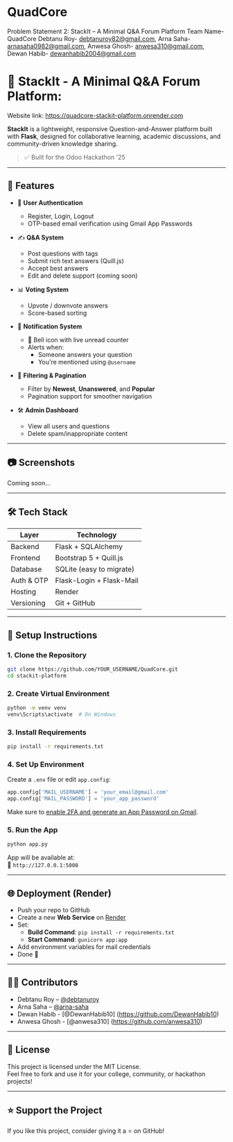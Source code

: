 # QuadCore
Problem Statement 2:
StackIt – A Minimal Q&A Forum Platform
Team Name- QuadCore
Debtanu Roy- debtanuroy82@gmail.com,
Arna Saha- arnasaha0982@gmail.com,
Anwesa Ghosh- anwesa310@gmail.com,
Dewan Habib- dewanhabib2004@gmail.com

# 🧠 StackIt - A Minimal Q&A Forum Platform: 
Website link: https://quadcore-stackit-platform.onrender.com

**StackIt** is a lightweight, responsive Question-and-Answer platform built with **Flask**, designed for collaborative learning, academic discussions, and community-driven knowledge sharing.

> ✅ Built for the Odoo Hackathon '25

---

## 🚀 Features

- 🔐 **User Authentication**
  - Register, Login, Logout
  - OTP-based email verification using Gmail App Passwords

- ✍️ **Q&A System**
  - Post questions with tags
  - Submit rich text answers (Quill.js)
  - Accept best answers
  - Edit and delete support (coming soon)

- 📊 **Voting System**
  - Upvote / downvote answers
  - Score-based sorting

- 🔔 **Notification System**
  - 🔔 Bell icon with live unread counter
  - Alerts when:
    - Someone answers your question
    - You're mentioned using `@username`

- 📂 **Filtering & Pagination**
  - Filter by **Newest**, **Unanswered**, and **Popular**
  - Pagination support for smoother navigation

- 🛠 **Admin Dashboard**
  - View all users and questions
  - Delete spam/inappropriate content

---

## 📷 Screenshots

Coming soon...

---

## 🛠️ Tech Stack

| Layer         | Technology              |
|---------------|--------------------------|
| Backend       | Flask + SQLAlchemy       |
| Frontend      | Bootstrap 5 + Quill.js   |
| Database      | SQLite (easy to migrate) |
| Auth & OTP    | Flask-Login + Flask-Mail |
| Hosting       | Render                   |
| Versioning    | Git + GitHub             |

---

## 🔧 Setup Instructions

### 1. Clone the Repository

```bash
git clone https://github.com/YOUR_USERNAME/QuadCore.git
cd stackit-platform
```

### 2. Create Virtual Environment

```bash
python -m venv venv
venv\Scripts\activate  # On Windows
```

### 3. Install Requirements

```bash
pip install -r requirements.txt
```

### 4. Set Up Environment

Create a `.env` file or edit `app.config`:

```python
app.config['MAIL_USERNAME'] = 'your_email@gmail.com'
app.config['MAIL_PASSWORD'] = 'your_app_password'
```

Make sure to [enable 2FA and generate an App Password on Gmail](https://myaccount.google.com/apppasswords).

### 5. Run the App

```bash
python app.py
```

App will be available at:  
🔗 `http://127.0.0.1:5000`

---

## 🌐 Deployment (Render)

- Push your repo to GitHub
- Create a new **Web Service** on [Render](https://render.com)
- Set:
  - **Build Command**: `pip install -r requirements.txt`
  - **Start Command**: `gunicorn app:app`
- Add environment variables for mail credentials
- Done 🎉

---

## 👨‍💻 Contributors

- Debtanu Roy – [@debtanuroy](https://github.com/debtanuroy)
- Arna Saha – [@arna-saha](https://github.com/arna-saha)
- Dewan Habib - [@DewanHabib10] (https://github.com/DewanHabib10)
- Anwesa Ghosh - [@anwesa310] (https://github.com/anwesa310)

---

## 📄 License

This project is licensed under the MIT License.  
Feel free to fork and use it for your college, community, or hackathon projects!

---

## ⭐ Support the Project

If you like this project, consider giving it a ⭐ on GitHub!
